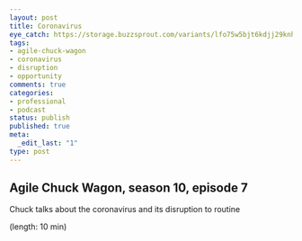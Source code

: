 ```yaml
---
layout: post
title: Coronavirus
eye_catch: https://storage.buzzsprout.com/variants/lfo75w5bjt6kdjj29knhxzm4cksc/8d66eb17bb7d02ca4856ab443a78f2148cafbb129f58a3c81282007c6fe24ff2?.jpg
tags:
- agile-chuck-wagon
- coronavirus
- disruption
- opportunity
comments: true
categories:
- professional
- podcast
status: publish
published: true
meta:
  _edit_last: "1"
type: post
---
```


## Agile Chuck Wagon, season 10, episode 7

Chuck talks about the coronavirus and its disruption to routine

  (length: 10 min)
